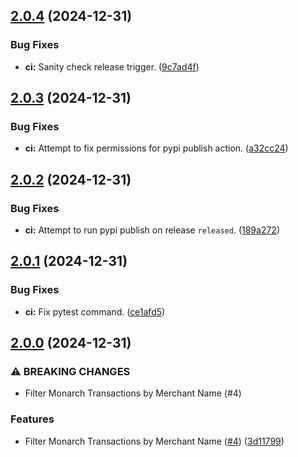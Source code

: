 ## [2.0.4](https://github.com/elsell/monarch-money-amazon-connector/compare/v2.0.3...v2.0.4) (2024-12-31)


### Bug Fixes

* **ci:** Sanity check release trigger. ([9c7ad4f](https://github.com/elsell/monarch-money-amazon-connector/commit/9c7ad4fab8d4539e4ee8165a02b94917dd3aa463))

## [2.0.3](https://github.com/elsell/monarch-money-amazon-connector/compare/v2.0.2...v2.0.3) (2024-12-31)


### Bug Fixes

* **ci:** Attempt to fix permissions for pypi publish action. ([a32cc24](https://github.com/elsell/monarch-money-amazon-connector/commit/a32cc24b3e0b0750ccae192a9d98113bdbbb4e96))

## [2.0.2](https://github.com/elsell/monarch-money-amazon-connector/compare/v2.0.1...v2.0.2) (2024-12-31)


### Bug Fixes

* **ci:** Attempt to run pypi publish on release `released`. ([189a272](https://github.com/elsell/monarch-money-amazon-connector/commit/189a27246848013dc0ae7c1646196aeb48fd2239))

## [2.0.1](https://github.com/elsell/monarch-money-amazon-connector/compare/v2.0.0...v2.0.1) (2024-12-31)


### Bug Fixes

* **ci:** Fix pytest command. ([ce1afd5](https://github.com/elsell/monarch-money-amazon-connector/commit/ce1afd5f595142fc5203500e2cf3998b583425cc))

## [2.0.0](https://github.com/elsell/monarch-money-amazon-connector/compare/v1.3.0...v2.0.0) (2024-12-31)


### ⚠ BREAKING CHANGES

* Filter Monarch Transactions by Merchant Name (#4)

### Features

* Filter Monarch Transactions by Merchant Name ([#4](https://github.com/elsell/monarch-money-amazon-connector/issues/4)) ([3d11799](https://github.com/elsell/monarch-money-amazon-connector/commit/3d11799e4b22e6a13a68aa12cb8f437780c22288))

